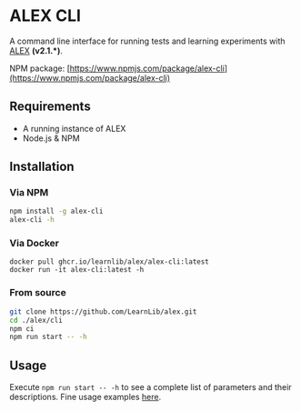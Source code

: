 # ALEX CLI

A command line interface for running tests and learning experiments with [ALEX](https://github.com/LearnLib/alex) **(v2.1.\*)**.

NPM package: [https://www.npmjs.com/package/alex-cli](https://www.npmjs.com/package/alex-cli)

## Requirements

* A running instance of ALEX
* Node.js & NPM

## Installation

### Via NPM

```bash
npm install -g alex-cli
alex-cli -h
```

### Via Docker

```
docker pull ghcr.io/learnlib/alex/alex-cli:latest
docker run -it alex-cli:latest -h
```

### From source

```bash
git clone https://github.com/LearnLib/alex.git
cd ./alex/cli
npm ci
npm run start -- -h
```

## Usage

Execute `npm run start -- -h` to see a complete list of parameters and their descriptions.
Fine usage examples [here](./examples/google/README.md).